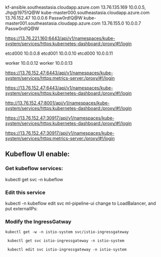 kf-ansible.southeastasia.cloudapp.azure.com 13.76.135.169 10.0.0.5, Jhp@1975!Q@W
kube-master000.southeastasia.cloudapp.azure.com 13.76.152.47 10.0.0.6 Passw0rd!Q@W
kube-master001.southeastasia.cloudapp.azure.com 13.76.155.0 10.0.0.7  Passw0rd!Q@W
	
https://13.76.221.160:6443/api/v1/namespaces/kube-system/services/https:kubernetes-dashboard:/proxy/#!/login


etcd000 10.0.0.8
etcd001 10.0.0.10
etcd000 10.0.0.11

worker 10.0.0.12
worker 10.0.0.13

https://13.76.152.47:6443/api/v1/namespaces/kube-system/services/https:metrics-server:/proxy/#!/login

https://13.76.152.47:6443/api/v1/namespaces/kube-system/services/https:kubernetes-dashboard:/proxy/#!/login

http://13.76.152.47:8001/api/v1/namespaces/kube-system/services/https:kubernetes-dashboard:/proxy/#!/login

https://13.76.152.47:30917/api/v1/namespaces/kube-system/services/https:kubernetes-dashboard:/proxy/#!/login

https://13.76.152.47:30917/api/v1/namespaces/kube-system/services/https:metrics-server:/proxy/#!/login

## Kubeflow UI enable:

### Get kubeflow services:
kubectl get svc -n kubeflow
### Edit this service
kubectl -n kubeflow edit svc ml-pipeline-ui
change to LoadBalancer, and put externalIPs:

### Modify the IngressGatway
```
kubectl get -w -n istio-system svc/istio-ingressgateway
 
 kubectl get svc istio-ingressgateway -n istio-system
 
 kubectl edit svc istio-ingressgateway -n istio-system
```
 